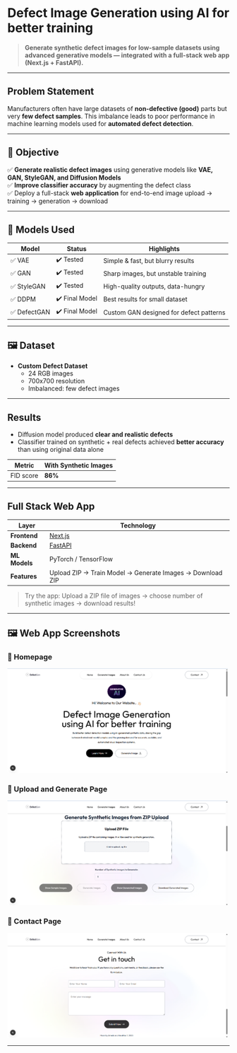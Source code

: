 #  Defect Image Generation using AI for better training

> **Generate synthetic defect images for low-sample datasets using advanced generative models — integrated with a full-stack web app (Next.js + FastAPI).**

---

##  Problem Statement

Manufacturers often have large datasets of **non-defective (good)** parts but very **few defect samples**. This imbalance leads to poor performance in machine learning models used for **automated defect detection**.

---

## 🎯 Objective

✅ **Generate realistic defect images** using generative models like **VAE, GAN, StyleGAN, and Diffusion Models**  
✅ **Improve classifier accuracy** by augmenting the defect class  
✅ Deploy a full-stack **web application** for end-to-end image upload → training → generation → download

---

## 🧠 Models Used

| Model      | Status       | Highlights |
|------------|--------------|------------|
| ✅ VAE        | ✔️ Tested     | Simple & fast, but blurry results |
| ✅ GAN        | ✔️ Tested     | Sharp images, but unstable training |
| ✅ StyleGAN   | ✔️ Tested     | High-quality outputs, data-hungry |
| ✅ DDPM       | ✔️ Final Model | Best results for small dataset |
| ✅ DefectGAN  | ✔️ Final Model | Custom GAN designed for defect patterns |

---

## 🖼️ Dataset

- **Custom Defect Dataset**
  - 24 RGB images
  - 700x700 resolution
  - Imbalanced: few defect images

---

##  Results

- Diffusion model produced **clear and realistic defects**
- Classifier trained on synthetic + real defects achieved **better accuracy** than using original data alone

| Metric |  With Synthetic Images |
|--------|------------------------|
| FID score | **86%** |

---

## Full Stack Web App

| Layer | Technology |
|-------|------------|
| **Frontend** | [Next.js](https://nextjs.org/) |
| **Backend** | [FastAPI](https://fastapi.tiangolo.com/) |
| **ML Models** | PyTorch / TensorFlow |
| **Features** | Upload ZIP → Train Model → Generate Images → Download ZIP |

> Try the app: Upload a ZIP file of images → choose number of synthetic images → download results!
---

## 🖼️ Web App Screenshots

### 🔹 Homepage
<img src="./assets/Home.png" width="500"/>

### 🔹 Upload and Generate Page
<img src="./assets/Generate.png" width="500"/>

### 🔹 Contact Page
<img src="./assets/Contact.png" width="500"/>

---



